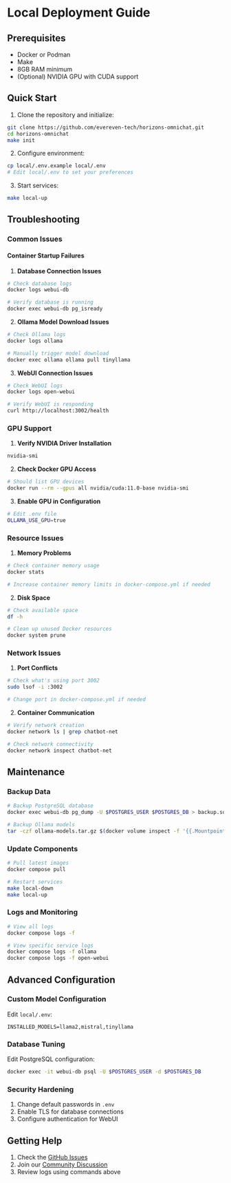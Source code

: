 # Local Deployment Guide

## Prerequisites

- Docker or Podman
- Make
- 8GB RAM minimum
- (Optional) NVIDIA GPU with CUDA support

## Quick Start

1. Clone the repository and initialize:
```bash
git clone https://github.com/evereven-tech/horizons-omnichat.git
cd horizons-omnichat
make init
```

2. Configure environment:
```bash
cp local/.env.example local/.env
# Edit local/.env to set your preferences
```

3. Start services:
```bash
make local-up
```

## Troubleshooting

### Common Issues

#### Container Startup Failures

1. **Database Connection Issues**
```bash
# Check database logs
docker logs webui-db

# Verify database is running
docker exec webui-db pg_isready
```

2. **Ollama Model Download Issues**
```bash
# Check Ollama logs
docker logs ollama

# Manually trigger model download
docker exec ollama ollama pull tinyllama
```

3. **WebUI Connection Issues**
```bash
# Check WebUI logs
docker logs open-webui

# Verify WebUI is responding
curl http://localhost:3002/health
```

### GPU Support

1. **Verify NVIDIA Driver Installation**
```bash
nvidia-smi
```

2. **Check Docker GPU Access**
```bash
# Should list GPU devices
docker run --rm --gpus all nvidia/cuda:11.0-base nvidia-smi
```

3. **Enable GPU in Configuration**
```bash
# Edit .env file
OLLAMA_USE_GPU=true
```

### Resource Issues

1. **Memory Problems**
```bash
# Check container memory usage
docker stats

# Increase container memory limits in docker-compose.yml if needed
```

2. **Disk Space**
```bash
# Check available space
df -h

# Clean up unused Docker resources
docker system prune
```

### Network Issues

1. **Port Conflicts**
```bash
# Check what's using port 3002
sudo lsof -i :3002

# Change port in docker-compose.yml if needed
```

2. **Container Communication**
```bash
# Verify network creation
docker network ls | grep chatbot-net

# Check network connectivity
docker network inspect chatbot-net
```

## Maintenance

### Backup Data

```bash
# Backup PostgreSQL database
docker exec webui-db pg_dump -U $POSTGRES_USER $POSTGRES_DB > backup.sql

# Backup Ollama models
tar -czf ollama-models.tar.gz $(docker volume inspect -f '{{.Mountpoint}}' local_ollama-data)
```

### Update Components

```bash
# Pull latest images
docker compose pull

# Restart services
make local-down
make local-up
```

### Logs and Monitoring

```bash
# View all logs
docker compose logs -f

# View specific service logs
docker compose logs -f ollama
docker compose logs -f open-webui
```

## Advanced Configuration

### Custom Model Configuration
Edit `local/.env`:
```
INSTALLED_MODELS=llama2,mistral,tinyllama
```

### Database Tuning
Edit PostgreSQL configuration:
```bash
docker exec -it webui-db psql -U $POSTGRES_USER -d $POSTGRES_DB
```

### Security Hardening
1. Change default passwords in `.env`
2. Enable TLS for database connections
3. Configure authentication for WebUI

## Getting Help

1. Check the [GitHub Issues](https://github.com/evereven-tech/horizons-omnichat/issues)
2. Join our [Community Discussion](https://github.com/evereven-tech/horizons-omnichat/discussions)
3. Review logs using commands above
